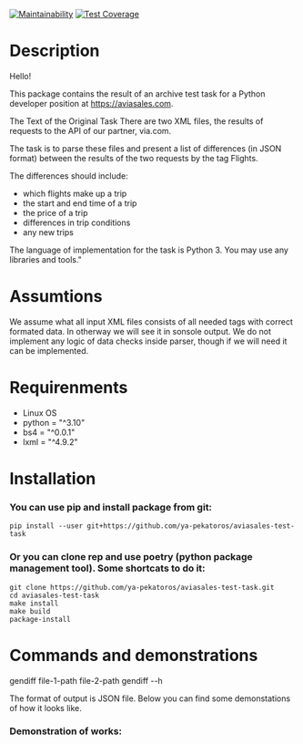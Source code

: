 
[![Maintainability](https://api.codeclimate.com/v1/badges/6caea2c9b61148e0c866/maintainability)](https://codeclimate.com/github/ya-pekatoros/aviasales-test-task/maintainability) [![Test Coverage](https://api.codeclimate.com/v1/badges/6caea2c9b61148e0c866/test_coverage)](https://codeclimate.com/github/ya-pekatoros/aviasales-test-task/test_coverage)

# Description

Hello!

This package contains the result of an archive test task for a Python developer position at https://aviasales.com.

The Text of the Original Task
There are two XML files, the results of requests to the API of our partner, via.com.

The task is to parse these files and present a list of differences (in JSON format) between the results of the two requests by the tag Flights. 

The differences should include:
* which flights make up a trip
* the start and end time of a trip
* the price of a trip
* differences in trip conditions
* any new trips

The language of implementation for the task is Python 3. You may use any libraries and tools."

# Assumtions

We assume what all input XML files consists of all needed tags with correct formated data. In otherway we will see it in sonsole output. We do not implement any logic of data checks inside parser, though if we will need it can be implemented.

# Requirenments

* Linux OS
* python = "^3.10"
* bs4 = "^0.0.1"
* lxml = "^4.9.2"

# Installation

### You can use pip and install package from git:

    pip install --user git+https://github.com/ya-pekatoros/aviasales-test-task

### Or you can clone rep and use poetry (python package management tool). Some shortcats to do it:

    git clone https://github.com/ya-pekatoros/aviasales-test-task.git
    cd aviasales-test-task
    make install
    make build
    package-install

# Commands and demonstrations

gendiff file-1-path file-2-path
    gendiff --h

The format of output is JSON file. Below you can find some demonstations of how it looks like.

### Demonstration of works: